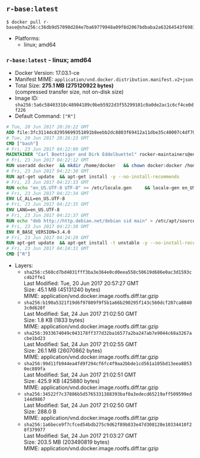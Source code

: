 ## `r-base:latest`

```console
$ docker pull r-base@sha256:c36db9d57090d284e7ba69779948a09f8d2067bdbaba2a63264543f6981d0968
```

-	Platforms:
	-	linux; amd64

### `r-base:latest` - linux; amd64

-	Docker Version: 17.03.1-ce
-	Manifest MIME: `application/vnd.docker.distribution.manifest.v2+json`
-	Total Size: **275.1 MB (275120922 bytes)**  
	(compressed transfer size, not on-disk size)
-	Image ID: `sha256:5a6c58403310c48904189c0beb5922d3f55299101c0a0de2ac1c6cf4ce0df226`
-	Default Command: `["R"]`

```dockerfile
# Tue, 20 Jun 2017 20:26:22 GMT
ADD file:3fc3114dc82959699351891b8eebb2dc8803f69412a11dbe35c40007c4df70be in / 
# Tue, 20 Jun 2017 20:26:23 GMT
CMD ["bash"]
# Fri, 23 Jun 2017 04:22:09 GMT
MAINTAINER "Carl Boettiger and Dirk Eddelbuettel" rocker-maintainers@eddelbuettel.com
# Fri, 23 Jun 2017 04:22:12 GMT
RUN useradd docker 	&& mkdir /home/docker 	&& chown docker:docker /home/docker 	&& addgroup docker staff
# Fri, 23 Jun 2017 04:22:30 GMT
RUN apt-get update 	&& apt-get install -y --no-install-recommends 		ed 		less 		locales 		vim-tiny 		wget 		ca-certificates 		fonts-texgyre 	&& rm -rf /var/lib/apt/lists/*
# Fri, 23 Jun 2017 04:22:33 GMT
RUN echo "en_US.UTF-8 UTF-8" >> /etc/locale.gen 	&& locale-gen en_US.utf8 	&& /usr/sbin/update-locale LANG=en_US.UTF-8
# Fri, 23 Jun 2017 04:22:34 GMT
ENV LC_ALL=en_US.UTF-8
# Fri, 23 Jun 2017 04:22:35 GMT
ENV LANG=en_US.UTF-8
# Fri, 23 Jun 2017 04:22:37 GMT
RUN echo "deb http://http.debian.net/debian sid main" > /etc/apt/sources.list.d/debian-unstable.list 	&& echo 'APT::Default-Release "testing";' > /etc/apt/apt.conf.d/default
# Fri, 23 Jun 2017 04:22:38 GMT
ENV R_BASE_VERSION=3.4.0
# Fri, 23 Jun 2017 04:24:29 GMT
RUN apt-get update 	&& apt-get install -t unstable -y --no-install-recommends 		littler                 r-cran-littler 		r-base=${R_BASE_VERSION}* 		r-base-dev=${R_BASE_VERSION}* 		r-recommended=${R_BASE_VERSION}*         && echo 'options(repos = c(CRAN = "https://cran.rstudio.com/"), download.file.method = "libcurl")' >> /etc/R/Rprofile.site         && echo 'source("/etc/R/Rprofile.site")' >> /etc/littler.r 	&& ln -s /usr/share/doc/littler/examples/install.r /usr/local/bin/install.r 	&& ln -s /usr/share/doc/littler/examples/install2.r /usr/local/bin/install2.r 	&& ln -s /usr/share/doc/littler/examples/installGithub.r /usr/local/bin/installGithub.r 	&& ln -s /usr/share/doc/littler/examples/testInstalled.r /usr/local/bin/testInstalled.r 	&& install.r docopt 	&& rm -rf /tmp/downloaded_packages/ /tmp/*.rds 	&& rm -rf /var/lib/apt/lists/*
# Fri, 23 Jun 2017 04:24:31 GMT
CMD ["R"]
```

-	Layers:
	-	`sha256:c560cd7bd4031fff3ba3e364e0cd0eea558c50619d686e0ac3d1593cc4b2ffe1`  
		Last Modified: Tue, 20 Jun 2017 20:57:27 GMT  
		Size: 45.1 MB (45131240 bytes)  
		MIME: application/vnd.docker.image.rootfs.diff.tar.gzip
	-	`sha256:b190a5321f19d6f97809f9f5b1a66b290295f143c560dcf207ca88403c0d628f`  
		Last Modified: Sat, 24 Jun 2017 21:02:50 GMT  
		Size: 1.8 KB (1833 bytes)  
		MIME: application/vnd.docker.image.rootfs.diff.tar.gzip
	-	`sha256:3933674049c043178ff377d32ba16577a2ba247ab7e9044c68a3267acbe1bd23`  
		Last Modified: Sat, 24 Jun 2017 21:02:55 GMT  
		Size: 26.1 MB (26070862 bytes)  
		MIME: application/vnd.docker.image.rootfs.diff.tar.gzip
	-	`sha256:99d11fb944ea4fd9f294cf6fc4f9aa2bbde1cd561a105bd13eea88530ec889fa`  
		Last Modified: Sat, 24 Jun 2017 21:02:51 GMT  
		Size: 425.9 KB (425880 bytes)  
		MIME: application/vnd.docker.image.rootfs.diff.tar.gzip
	-	`sha256:34522f7c37886b5d5765331388393baf0a3edecd65219aff509599ed144d9867`  
		Last Modified: Sat, 24 Jun 2017 21:02:50 GMT  
		Size: 288.0 B  
		MIME: application/vnd.docker.image.rootfs.diff.tar.gzip
	-	`sha256:1a6bece9f7cfced54bdb275c9d62f89b833e47d308128e10334410f28f379977`  
		Last Modified: Sat, 24 Jun 2017 21:03:27 GMT  
		Size: 203.5 MB (203490819 bytes)  
		MIME: application/vnd.docker.image.rootfs.diff.tar.gzip
